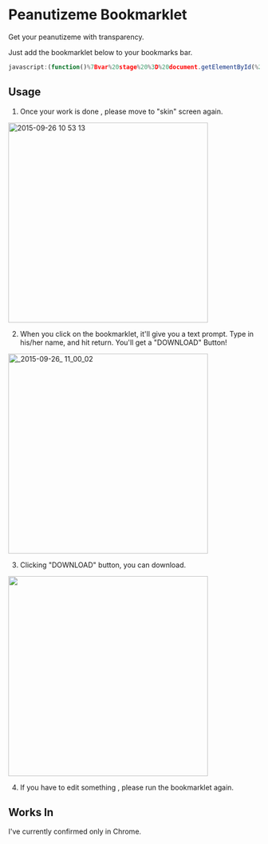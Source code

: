# Peanutizeme Bookmarklet

Get your peanutizeme with transparency.

Just add the bookmarklet below to your bookmarks bar.

```javascript
javascript:(function()%7Bvar%20stage%20%3D%20document.getElementById(%22stage%22)%3Bvar%20downloadButtonEl%20%3D%20document.getElementById(%22getYourPeanutizeme-Button%22)%3Bvar%20name%20%3D%20prompt(%22What%20is%20his%2Fher%20name%3F%22)%3Bif%20(!downloadButtonEl)%20%7BdownloadButtonEl%20%3D%20document.createElement(%22a%22)%3BdownloadButtonEl.textContent%20%3D%20%22DOWNLOAD%22%3BdownloadButtonEl.id%20%3D%20%22getYourPeanutizeme-Button%22%3BdownloadButtonEl.className%20%3D%20%22download%20circle-button%22%3BdownloadButtonEl.style.position%20%3D%20%22absolute%22%3BdownloadButtonEl.style.width%20%3D%20downloadButtonEl.style.height%20%3D%20%2290px%22%3BdownloadButtonEl.style.top%20%3D%20%22300px%22%3BdownloadButtonEl.style.right%20%3D%20%2252px%22%3BdownloadButtonEl.style.fontSize%20%3D%20%2214px%22%3BdownloadButtonEl.style.lineHeight%20%3D%20%2290px%22%3BdownloadButtonEl.style.color%20%3D%20%22%2357A4D8%22%3Bvar%20creatorSectionEl%20%3D%20document.querySelectorAll(%22.creator-section%22)%5B0%5D%3BcreatorSectionEl.appendChild(downloadButtonEl)%3B%7DdownloadButtonEl.download%20%3D%20%20name%20%2B%20%22.png%22%3BdownloadButtonEl.href%20%3D%20stage.toDataURL()%7D)()
```

## Usage

1. Once your work is done , please move to "skin" screen again.

<img width="400" alt="2015-09-26 10 53 13" src="https://cloud.githubusercontent.com/assets/1150412/10117947/09a002b4-64a4-11e5-8384-a1cfbea84cec.png">

2. When you click on the bookmarklet, it'll give you a text prompt. Type in his/her name, and hit return. You'll get a "DOWNLOAD" Button!

<img width="400" alt="_2015-09-26_ 11_00_02" src="https://cloud.githubusercontent.com/assets/1150412/10117892/6aaf90d0-64a2-11e5-9598-dcc92e386f33.png">

3. Clicking "DOWNLOAD" button, you can download.

<img width="400" src="https://cloud.githubusercontent.com/assets/1150412/10117917/585b5878-64a3-11e5-8bd0-0e59fd2df7ea.png" />

4. If you have to edit something , please run the bookmarklet again.

## Works In

I've currently confirmed only in Chrome.

